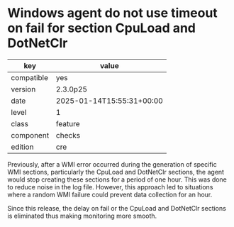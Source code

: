 [//]: # (werk v2)
# Windows agent do not use timeout on fail for section CpuLoad and DotNetClr

key        | value
---------- | ---
compatible | yes
version    | 2.3.0p25
date       | 2025-01-14T15:55:31+00:00
level      | 1
class      | feature
component  | checks
edition    | cre


Previously, after a WMI error occurred during the generation of 
specific WMI sections, particularly the CpuLoad and DotNetClr sections, 
the agent would stop creating these sections for a period of one 
hour. This was done to reduce noise in the log file. However, 
this approach led to situations where a random WMI failure could 
prevent data collection for an hour.

Since this release, the delay on fail or the CpuLoad and DotNetClr 
sections is eliminated thus making monitoring more smooth.